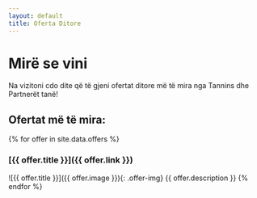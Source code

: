 ```yaml
---
layout: default
title: Oferta Ditore
---
```


# Mirë se vini

Na vizitoni cdo dite që të gjeni ofertat ditore më të mira nga Tannins dhe Partnerët tanë!

## Ofertat më të mira:

{% for offer in site.data.offers %}
### [{{ offer.title }}]({{ offer.link }})
![{{ offer.title }}]({{ offer.image }}){: .offer-img}
{{ offer.description }}
{% endfor %}